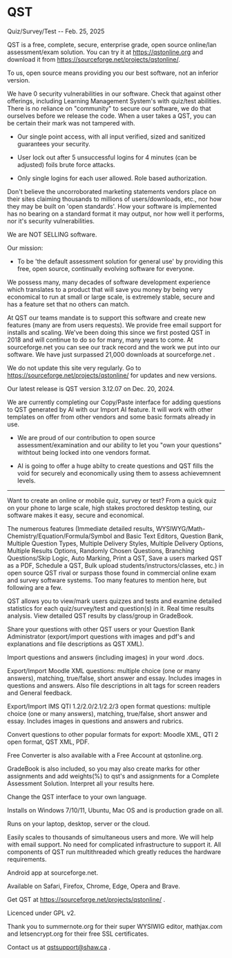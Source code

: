 # QST
Quiz/Survey/Test   --    Feb. 25, 2025

QST is a free, complete, secure, enterprise grade, open source online/lan assessment/exam solution.
You can try it at https://qstonline.org and download it from https://sourceforge.net/projects/qstonline/. 

To us, open source means providing you our best software, not an inferior version.

We have 0 security vulnerabilities in our software. Check that against other offerings, including Learning Management System's with quiz/test abilities.
  There is no reliance on "community" to secure our software, we do that ourselves before we release the code. When a user takes a QST, you can be certain their mark was not tampered with.
  

  - Our single point access, with all input verified, sized and sanitized guarantees your security.

  - User lock out after 5 unsuccessful logins for 4 minutes (can be adjusted) foils brute force attacks.

  - Only single logins for each user allowed.
      Role based authorization.

Don't believe the uncorroborated marketing statements vendors place on their sites claiming thousands to millions of users/downloads, etc., nor how they may be built on 'open standards'. How your software is implemented has no bearing on a standard format it may output, nor how well it performs, nor it's security vulnerabilities.

We are NOT SELLING software.

Our mission:
- To be 'the default assessment solution for general use' by providing this free, open source, continually evolving software for everyone.

We possess many, many decades of software development experience which translates to a product that will save you money by being very economical to run at small or large scale, is extremely stable, secure and has a feature set that no others can match. 

At QST our teams mandate is to support this software and create new features (many are from users requests).
We provide free email support for installs and scaling.
We've been doing this since we first posted QST in 2018 and will continue to do so for many, many years to come.
At sourceforge.net you can see our track record and the work we put into our software.
We have just surpassed 21,000 downloads at sourceforge.net .

We do not update this site very regularly. Go to https://sourceforge.net/projects/qstonline/ for updates and new versions.

Our latest release is QST version 3.12.07 on Dec. 20, 2024.

We are currently completing our Copy/Paste interface for adding questions to QST generated by AI with our Import AI feature.
It will work with other templates on offer from other vendors and some basic formats already in use.

- We are proud of our contribution to open source assessment/examination and our ability to let you "own your questions" withtout being locked into one vendors format.

- AI is going to offer a huge abilty to create questions and QST fills the void for securely and economically using them to assess achievemnent levels.
  
* ** *** **** ***************************************
  
Want to create an online or mobile quiz, survey or test? From a quick quiz on your phone to large scale, high stakes proctored desktop testing, our software makes it easy, secure and economical. 

The numerous features (Immediate detailed results, WYSIWYG/Math-Chemistry/Equation/Formula/Symbol and Basic Text Editors, Question Bank, Multiple Question Types, Multiple Delivery Styles, Multiple Delivery Options, Multiple Results Options, Randomly Chosen Questions, Branching Questions/Skip Logic, Auto Marking, Print a QST, Save a users marked QST as a PDF, Schedule a QST, Bulk upload students/instructors/classes, etc.) in open source QST rival or surpass those found in commercial online exam and survey software systems. Too many features to mention here, but following are a few.

QST allows you to view/mark users quizzes and tests and examine detailed statistics for each quiz/survey/test and question(s) in it. Real time results analysis. View detailed QST results by class/group in GradeBook.

Share your questions with other QST users or your Question Bank Administrator (export/import questions with images and pdf's and explanations and file descriptions as QST XML).

Import questions and answers (including images) in your word .docs.

Export/Import Moodle XML questions: multiple choice (one or many answers), matching, true/false, short answer and essay. Includes images in questions and answers. Also file descriptions in alt tags for screen readers and General feedback.

Export/Import IMS QTI 1.2/2.0/2.1/2.2/3 open format questions: multiple choice (one or many answers), matching, true/false, short answer and essay. Includes images in questions and answers and rubrics.

Convert questions to other popular formats for export: Moodle XML, QTI 2 open format, QST XML, PDF.

Free Converter is also available with a Free Account at qstonline.org.

GradeBook is also included, so you may also create marks for other assignments and add weights(%) to qst's and assignments for a Complete Assessment Solution. Interpret all your results here.

Change the QST interface to your own language.

Installs on Windows 7/10/11, Ubuntu, Mac OS and is production grade on all.

Runs on your laptop, desktop, server or the cloud.

Easily scales to thousands of simultaneous users and more. We will help with email support.
No need for complicated infrastructure to support it. 
All components of QST run multithreaded which greatly reduces the hardware requirements. 

Android app at sourceforge.net.

Available on Safari, Firefox, Chrome, Edge, Opera and Brave.

Get QST at https://sourceforge.net/projects/qstonline/ .

Licenced under GPL v2.

Thank you to summernote.org for their super WYSIWIG editor, mathjax.com and letsencrypt.org for their free SSL certificates.

Contact us at qstsupport@shaw.ca .

